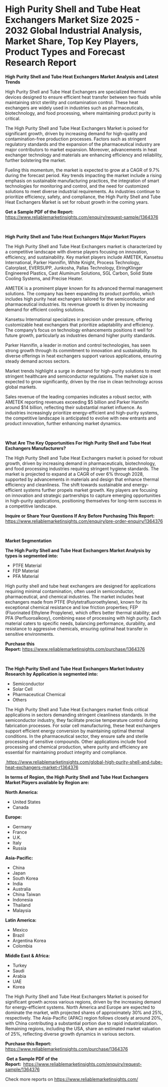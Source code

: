 <p><h1>High Purity Shell and Tube Heat Exchangers Market Size 2025 - 2032 Global Industrial Analysis, Market Share, Top Key Players, Product Types and Forecast Research Report</h1></p><p><strong>High Purity Shell and Tube Heat Exchangers Market Analysis and Latest Trends</strong></p>
<p><p>High Purity Shell and Tube Heat Exchangers are specialized thermal devices designed to ensure efficient heat transfer between two fluids while maintaining strict sterility and contamination control. These heat exchangers are widely used in industries such as pharmaceuticals, biotechnology, and food processing, where maintaining product purity is critical.</p><p>The High Purity Shell and Tube Heat Exchangers Market is poised for significant growth, driven by increasing demand for high-quality and contamination-free production processes. Factors such as stringent regulatory standards and the expansion of the pharmaceutical industry are major contributors to market expansion. Moreover, advancements in heat exchanger technology and materials are enhancing efficiency and reliability, further bolstering the market.</p><p>Fueling this momentum, the market is expected to grow at a CAGR of 9.7% during the forecast period. Key trends impacting the market include a rising emphasis on sustainable manufacturing practices, the integration of smart technologies for monitoring and control, and the need for customized solutions to meet diverse industrial requirements. As industries continue to prioritize efficiency, safety, and compliance, the High Purity Shell and Tube Heat Exchangers Market is set for robust growth in the coming years.</p></p>
<p><strong>Get a Sample PDF of the Report:&nbsp;</strong> <a href="https://www.reliablemarketinsights.com/enquiry/request-sample/1364376?utm_campaign=2443&utm_medium=2&utm_source=Github&utm_content=ia&utm_term=13022025&utm_id=high-purity-shell-and-tube-heat-exchangers">https://www.reliablemarketinsights.com/enquiry/request-sample/1364376</a></p>
<p>&nbsp;</p>
<p><strong>High Purity Shell and Tube Heat Exchangers Major Market Players</strong></p>
<p><p>The High Purity Shell and Tube Heat Exchangers market is characterized by a competitive landscape with diverse players focusing on innovation, efficiency, and sustainability. Key market players include AMETEK, Kansetsu International, Parker Hannifin, White Knight, Process Technology, Calorplast, EVERSUPP, Junkosha, Pallas Technology, ElringKlinger Engineered Plastics, Cast Aluminum Solutions, SGL Carbon, Solid State Cooling Systems, and Precise Heater.</p><p>AMETEK is a prominent player known for its advanced thermal management solutions. The company has been expanding its product portfolio, which includes high purity heat exchangers tailored for the semiconductor and pharmaceutical industries. Its revenue growth is driven by increasing demand for efficient cooling solutions.</p><p>Kansetsu International specializes in precision under pressure, offering customizable heat exchangers that prioritize adaptability and efficiency. The company’s focus on technology enhancements positions it well for future growth, particularly as industries demand higher purity standards.</p><p>Parker Hannifin, a leader in motion and control technologies, has seen strong growth through its commitment to innovation and sustainability. Its diverse offerings in heat exchangers support various applications, ensuring steady demand across sectors.</p><p>Market trends highlight a surge in demand for high-purity solutions to meet stringent healthcare and semiconductor regulations. The market size is expected to grow significantly, driven by the rise in clean technology across global markets.</p><p>Sales revenue of the leading companies indicates a robust sector, with AMETEK reporting revenues exceeding $5 billion and Parker Hannifin around $14 billion, reflecting their substantial market influence. As industries increasingly prioritize energy-efficient and high-purity systems, the competitive landscape is anticipated to evolve with new entrants and product innovation, further enhancing market dynamics.</p></p>
<p>&nbsp;</p>
<p><strong>What Are The Key Opportunities For High Purity Shell and Tube Heat Exchangers Manufacturers?</strong></p>
<p><p>The High Purity Shell and Tube Heat Exchangers market is poised for robust growth, driven by increasing demand in pharmaceuticals, biotechnology, and food processing industries requiring stringent hygiene standards. The market is projected to expand at a CAGR of over 6% through 2028, supported by advancements in materials and design that enhance thermal efficiency and cleanliness. The shift towards sustainable and energy-efficient systems further propels market growth. Key players are focusing on innovation and strategic partnerships to capture emerging opportunities in high-purity applications, positioning themselves for long-term success in a competitive landscape.</p></p>
<p><strong>Inquire or Share Your Questions If Any Before Purchasing This Report:</strong> <a href="https://www.reliablemarketinsights.com/enquiry/pre-order-enquiry/1364376?utm_campaign=2443&utm_medium=2&utm_source=Github&utm_content=ia&utm_term=13022025&utm_id=high-purity-shell-and-tube-heat-exchangers">https://www.reliablemarketinsights.com/enquiry/pre-order-enquiry/1364376</a></p>
<p>&nbsp;</p>
<p><strong>Market Segmentation</strong></p>
<p><strong>The High Purity Shell and Tube Heat Exchangers Market Analysis by types is segmented into:</strong></p>
<p><ul><li>PTFE Material</li><li>FEP Material</li><li>PFA Material</li></ul></p>
<p><p>High purity shell and tube heat exchangers are designed for applications requiring minimal contamination, often used in semiconductor, pharmaceutical, and chemical industries. The market includes heat exchangers made from PTFE (Polytetrafluoroethylene), known for its exceptional chemical resistance and low friction properties; FEP (Fluorinated Ethylene Propylene), which offers better thermal stability; and PFA (Perfluoroalkoxy), combining ease of processing with high purity. Each material caters to specific needs, balancing performance, durability, and resistance to aggressive chemicals, ensuring optimal heat transfer in sensitive environments.</p></p>
<p><strong>Purchase this Report:&nbsp;</strong><a href="https://www.reliablemarketinsights.com/purchase/1364376?utm_campaign=2443&utm_medium=2&utm_source=Github&utm_content=ia&utm_term=13022025&utm_id=high-purity-shell-and-tube-heat-exchangers">https://www.reliablemarketinsights.com/purchase/1364376</a></p>
<p>&nbsp;</p>
<p><strong>The High Purity Shell and Tube Heat Exchangers Market Industry Research by Application is segmented into:</strong></p>
<p><ul><li>Semiconductor</li><li>Solar Cell</li><li>Pharmaceutical Chemical</li><li>Others</li></ul></p>
<p><p>The High Purity Shell and Tube Heat Exchangers market finds critical applications in sectors demanding stringent cleanliness standards. In the semiconductor industry, they facilitate precise temperature control during fabrication processes. For solar cell manufacturing, these heat exchangers support efficient energy conversion by maintaining optimal thermal conditions. In the pharmaceutical sector, they ensure safe and sterile processing of sensitive compounds. Other applications include food processing and chemical production, where purity and efficiency are essential for maintaining product integrity and compliance.</p></p>
<p><a href="https://www.reliablemarketinsights.com/global-high-purity-shell-and-tube-heat-exchangers-market-r1364376?utm_campaign=2443&utm_medium=2&utm_source=Github&utm_content=ia&utm_term=13022025&utm_id=high-purity-shell-and-tube-heat-exchangers">&nbsp;https://www.reliablemarketinsights.com/global-high-purity-shell-and-tube-heat-exchangers-market-r1364376</a></p>
<p><strong>In terms of Region, the High Purity Shell and Tube Heat Exchangers Market Players available by Region are:</strong></p>
<p>
    <p> <strong> North America: </strong>
        <ul>
            <li>United States</li>
            <li>Canada</li>
        </ul>
        </p> 
    <p> <strong> Europe: </strong>
        <ul>
            <li>Germany</li>
            <li>France</li>
            <li>U.K.</li>
            <li>Italy</li>
            <li>Russia</li>
        </ul>
        </p> 
    <p> <strong> Asia-Pacific: </strong>
        <ul>
            <li>China</li>
            <li>Japan</li>
            <li>South Korea</li>
            <li>India</li>
            <li>Australia</li>
            <li>China Taiwan</li>
            <li>Indonesia</li>
            <li>Thailand</li>
            <li>Malaysia</li>
        </ul>
        </p> 
    <p> <strong> Latin America: </strong>
        <ul>
            <li>Mexico</li>
            <li>Brazil</li>
            <li>Argentina Korea</li>
            <li>Colombia</li>
        </ul>
        </p> 
    <p> <strong> Middle East & Africa: </strong>
        <ul>
            <li>Turkey</li>
            <li>Saudi</li>
            <li>Arabia</li>
            <li>UAE</li>
            <li>Korea</li>
        </ul>
    </p>
    </p>
<p><p>The High Purity Shell and Tube Heat Exchangers Market is poised for significant growth across various regions, driven by the increasing demand for energy-efficient systems. North America and Europe are expected to dominate the market, with projected shares of approximately 30% and 25%, respectively. The Asia-Pacific (APAC) region follows closely at around 20%, with China contributing a substantial portion due to rapid industrialization. Remaining regions, including the USA, share an estimated market valuation of 25%, reflecting diverse growth dynamics in various sectors.</p></p>
<p><strong>Purchase this Report: </strong><a href="https://www.reliablemarketinsights.com/purchase/1364376?utm_campaign=2443&utm_medium=2&utm_source=Github&utm_content=ia&utm_term=13022025&utm_id=high-purity-shell-and-tube-heat-exchangers">https://www.reliablemarketinsights.com/purchase/1364376</a></p>
<p>&nbsp;<strong>Get a Sample PDF of the Report:&nbsp;&nbsp;</strong><a href="https://www.reliablemarketinsights.com/enquiry/request-sample/1364376?utm_campaign=2443&utm_medium=2&utm_source=Github&utm_content=ia&utm_term=13022025&utm_id=high-purity-shell-and-tube-heat-exchangers">https://www.reliablemarketinsights.com/enquiry/request-sample/1364376</a></p>
<p><strong></strong></p>
<p>Check more reports on <a href="https://www.reliablemarketinsights.com/?utm_campaign=2443&utm_medium=2&utm_source=Github&utm_content=ia&utm_term=13022025&utm_id=high-purity-shell-and-tube-heat-exchangers">https://www.reliablemarketinsights.com/</a></p>